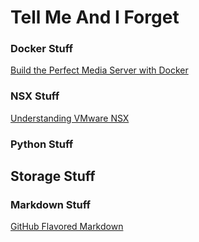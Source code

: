 # Tell Me And I Forget

### Docker Stuff
[Build the Perfect Media Server with Docker](https://blog.linuxserver.io/2017/06/24/the-perfect-media-server-2017/)

### NSX Stuff
[Understanding VMware NSX](https://www.juniper.net/documentation/en_US/release-independent/nce/topics/concept/metafabric-2.0-vmware-nsx.html)

### Python Stuff

## Storage Stuff

### Markdown Stuff
[GitHub Flavored Markdown](https://guides.github.com/features/mastering-markdown/)

